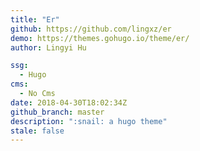 ```yaml
---
title: "Er"
github: https://github.com/lingxz/er
demo: https://themes.gohugo.io/theme/er/
author: Lingyi Hu

ssg:
  - Hugo
cms:
  - No Cms
date: 2018-04-30T18:02:34Z
github_branch: master
description: ":snail: a hugo theme"
stale: false
---
```

